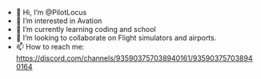 - 👋 Hi, I’m @PilotLocus
- 👀 I’m interested in Avation
- 🌱 I’m currently learning coding and school
- 💞️ I’m looking to collaborate on Flight simulators and airports.
- 📫 How to reach me: https://discord.com/channels/935903757038940161/935903757038940164
